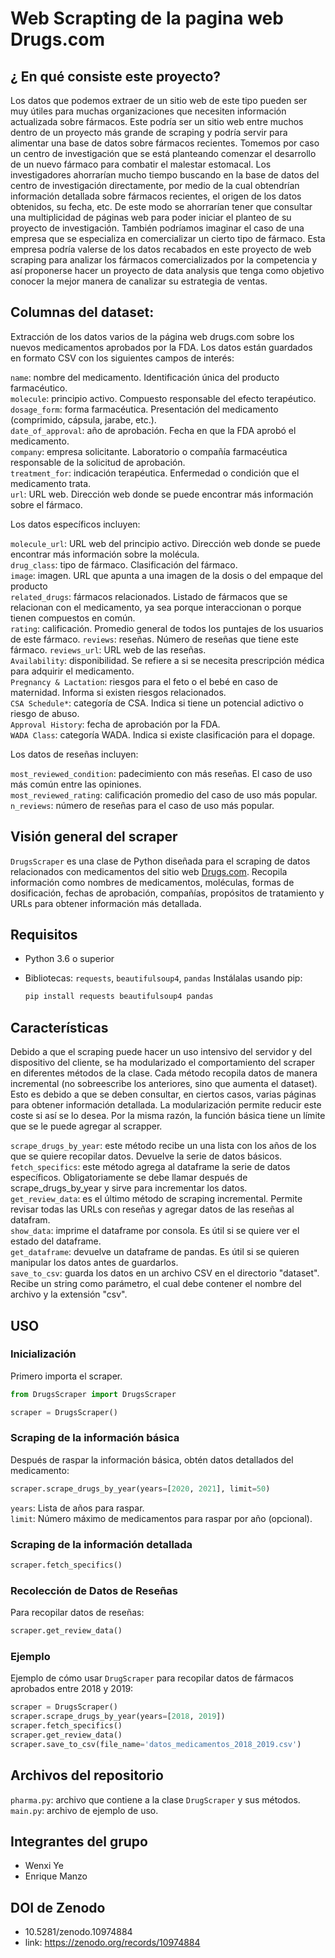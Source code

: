 # Web Scrapting de la pagina web Drugs.com

## ¿ En qué consiste este proyecto?

Los datos que podemos extraer de un sitio web de este tipo pueden ser muy útiles para muchas organizaciones que necesiten información actualizada sobre fármacos. Este podría ser un sitio web entre muchos dentro de un proyecto más grande de scraping y podría servir para alimentar una base de datos sobre fármacos recientes. Tomemos por caso un centro de investigación que se está planteando comenzar el desarrollo de un nuevo fármaco para combatir el malestar estomacal. Los investigadores ahorrarían mucho tiempo buscando en la base de datos del centro de investigación directamente, por medio de la cual obtendrían información detallada sobre fármacos recientes, el origen de los datos obtenidos, su fecha, etc. De este modo se ahorrarían tener que consultar una multiplicidad de páginas web para poder iniciar el planteo de su proyecto de investigación. También podríamos imaginar el caso de una empresa que se especializa en comercializar un cierto tipo de fármaco. Esta empresa podría valerse de los datos recabados en este proyecto de web scraping para analizar los fármacos comercializados por la competencia y así proponerse hacer un proyecto de data analysis que tenga como objetivo conocer la mejor manera de canalizar su estrategia de ventas.

## Columnas del dataset:

Extracción de los datos varios de la página web drugs.com sobre los nuevos medicamentos aprobados por la FDA. 
Los datos están guardados en formato CSV con los siguientes campos de interés:

`name`: nombre del medicamento. Identificación única del producto farmacéutico.  
`molecule`: principio activo. Compuesto responsable del efecto terapéutico.  
`dosage_form`: forma farmacéutica. Presentación del medicamento (comprimido, cápsula, jarabe, etc.).  
`date_of_approval`: año de aprobación. Fecha en que la FDA aprobó el medicamento.  
`company`: empresa solicitante. Laboratorio o compañía farmacéutica responsable de la solicitud de aprobación.  
`treatment_for`: indicación terapéutica. Enfermedad o condición que el medicamento trata.  
`url`: URL web. Dirección web donde se puede encontrar más información sobre el fármaco.  

Los datos específicos incluyen:

`molecule_url`: URL web del principio activo. Dirección web donde se puede encontrar más información sobre la molécula.  
`drug_class`: tipo de fármaco. Clasificación del fármaco.  
`image`: imagen. URL que apunta a una imagen de la dosis o del empaque del producto  
`related_drugs`: fármacos relacionados. Listado de fármacos que se relacionan con el medicamento, ya sea porque interaccionan o porque tienen compuestos en común.  
`rating`: calificación. Promedio general de todos los puntajes de los usuarios de este fármaco.
`reviews`: reseñas. Número de reseñas que tiene este fármaco.
`reviews_url`: URL web de las reseñas.  
`Availability`: disponibilidad. Se refiere a si se necesita prescripción médica para adquirir el medicamento.  
`Pregnancy & Lactation`: riesgos para el feto o el bebé en caso de maternidad. Informa si existen riesgos relacionados.  
`CSA Schedule*`: categoría de CSA. Indica si tiene un potencial adictivo o riesgo de abuso.  
`Approval History`: fecha de aprobación por la FDA.  
`WADA Class`: categoría WADA. Indica si existe clasificación para el dopage.

Los datos de reseñas incluyen:

`most_reviewed_condition`: padecimiento con más reseñas. El caso de uso más común entre las opiniones.  
`most_reviewed_rating`: calificación promedio del caso de uso más popular.  
`n_reviews`: número de reseñas para el caso de uso más popular.  

## Visión general del scraper

`DrugsScraper` es una clase de Python diseñada para el scraping de datos relacionados con medicamentos del sitio web [Drugs.com](https://www.drugs.com). Recopila información como nombres de medicamentos, moléculas, formas de dosificación, fechas de aprobación, compañías, propósitos de tratamiento y URLs para obtener información más detallada.

## Requisitos
- Python 3.6 o superior
- Bibliotecas: `requests`, `beautifulsoup4`, `pandas`
  Instálalas usando pip:
  
  ```bash
  pip install requests beautifulsoup4 pandas
  ```

## Características

Debido a que el scraping puede hacer un uso intensivo del servidor y del dispositivo del cliente, se ha modularizado el comportamiento del scraper en diferentes métodos de la clase. Cada método recopila datos de manera incremental (no sobreescribe los anteriores, sino que aumenta el dataset). Esto es debido a que se deben consultar, en ciertos casos, varias páginas para obtener información detallada. La modularización permite reducir este coste si así se lo desea. Por la misma razón, la función básica tiene un límite que se le puede agregar al scrapper.

`scrape_drugs_by_year`: este método recibe un una lista con los años de los que se quiere recopilar datos. Devuelve la serie de datos básicos.  
`fetch_specifics`: este método agrega al dataframe la serie de datos específicos. Obligatoriamente se debe llamar después de scrape_drugs_by_year y sirve para incrementar los datos.  
`get_review_data`: es el último método de scraping incremental. Permite revisar todas las URLs con reseñas y agregar datos de las reseñas al datafram.  
`show_data`: imprime el dataframe por consola. Es útil si se quiere ver el estado del dataframe.  
`get_dataframe`: devuelve un dataframe de pandas. Es útil si se quieren manipular los datos antes de guardarlos.  
`save_to_csv`: guarda los datos en un archivo CSV en el directorio "dataset". Recibe un string como parámetro, el cual debe contener el nombre del archivo y la extensión "csv".  

## USO

### Inicialización

Primero importa el scraper.

```python
from DrugsScraper import DrugsScraper

scraper = DrugsScraper()
```

### Scraping de la información básica

Después de raspar la información básica, obtén datos detallados del medicamento:

```python
scraper.scrape_drugs_by_year(years=[2020, 2021], limit=50)
```

`years`: Lista de años para raspar.  
`limit`: Número máximo de medicamentos para raspar por año (opcional).  

### Scraping de la información detallada

```python
scraper.fetch_specifics()
```

### Recolección de Datos de Reseñas

Para recopilar datos de reseñas:

```python
scraper.get_review_data()
```

### Ejemplo

Ejemplo de cómo usar `DrugScraper` para recopilar datos de fármacos aprobados entre 2018 y 2019:

```python
scraper = DrugsScraper()
scraper.scrape_drugs_by_year(years=[2018, 2019])
scraper.fetch_specifics()
scraper.get_review_data()
scraper.save_to_csv(file_name='datos_medicamentos_2018_2019.csv')
```

## Archivos del repositorio

`pharma.py`: archivo que contiene a la clase `DrugScraper` y sus métodos.
`main.py`: archivo de ejemplo de uso.

## Integrantes del grupo

- Wenxi Ye
- Enrique Manzo

## DOI de Zenodo
- 10.5281/zenodo.10974884
- link: https://zenodo.org/records/10974884


